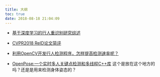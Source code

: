 ```yaml
---
title: 大纲
toc: true
date: 2018-08-18 21:04:09
---
```




- [基于深度学习的行人重识别研究综述](https://zhuanlan.zhihu.com/p/31921944)
- [CVPR2018 ReID论文简评](https://zhuanlan.zhihu.com/p/36379467)
- [利用OpenCV开发行人检测程序，怎样提高检测速率呢？](https://www.zhihu.com/question/27662700)


- [OpenPose:一个实时多人关键点检测和多线程C++库](https://www.ctolib.com/CMU-Perceptual-Computing-Lab-openpose.html) 这个是放在这个地方的吗？还是是用来检测身体姿态的？
